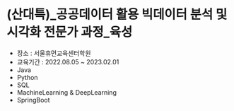 # (산대특)_공공데이터 활용 빅데이터 분석 및 시각화 전문가 과정_육성
- 장소 : 서울휴먼교육센터학원
- 교육기간 : 2022.08.05 ~ 2023.02.01
- Java
- Python
- SQL
- MachineLearning & DeepLearning
- SpringBoot